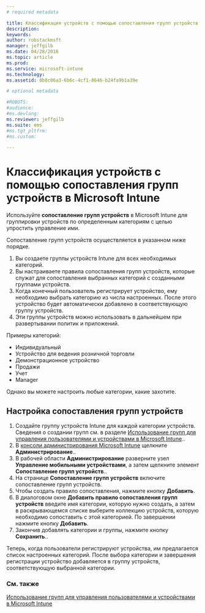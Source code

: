 ```yaml
---
# required metadata

title: Классификация устройств с помощью сопоставления групп устройств в Microsoft Intune | Microsoft Intune
description:
keywords:
author: robstackmsft
manager: jeffgilb
ms.date: 04/28/2016
ms.topic: article
ms.prod:
ms.service: microsoft-intune
ms.technology:
ms.assetid: 8b8c06a3-6b6c-4cf1-8646-b24fa9b1a39e

# optional metadata

#ROBOTS:
#audience:
#ms.devlang:
ms.reviewer: jeffgilb
ms.suite: ems
#ms.tgt_pltfrm:
#ms.custom:

---
```


# Классификация устройств с помощью сопоставления групп устройств в Microsoft Intune
Используйте **сопоставление групп устройств** в Microsoft Intune для группировки устройств по определенным категориям с целью упростить управление ими. 

Сопоставление групп устройств осуществляется в указанном ниже порядке.
1. Вы создаете группы устройств Intune для всех необходимых категорий.
2. Вы настраиваете правила сопоставления групп устройств, которые служат для сопоставления выбранных категорий с созданными группами устройств.
3. Когда конечный пользователь регистрирует устройство, ему необходимо выбрать категорию из числа настроенных. После этого устройство будет автоматически добавлено в соответствующую группу устройств.
4. Эти группы устройств можно использовать в дальнейшем при развертывании политик и приложений.

Примеры категорий:
* Индивидуальный
* Устройство для ведения розничной торговли
* Демонстрационное устройство
* Продажи
* Учет
* Manager

Однако вы можете настроить любые категории, какие захотите.

## Настройка сопоставления групп устройств
1. Создайте группу устройств Intune для каждой категории устройств. Сведения о создании групп см. в разделе [Использование групп для управления пользователями и устройствами в Microsoft Intune](use-groups-to-manage-users-and-devices-with-microsoft-intune.md)..
2. В [консоли администрирования Microsoft Intune](https://manage.microsoft.com) щелкните **Администрирование**..
3. В рабочей области **Администрирование** разверните узел **Управление мобильными устройствами**, а затем щелкните элемент **Сопоставление групп устройств**..
4. На странице **Сопоставление групп устройств** включите сопоставление групп устройств.
5. Чтобы создать правило сопоставления, нажмите кнопку **Добавить**.
6. В диалоговом окне **Добавить правило сопоставления групп устройств** введите имя категории, которую нужно создать, а затем в раскрывающемся списке выберите коллекцию устройств, которую необходимо сопоставить с этой категорией. По завершении нажмите кнопку **Добавить**.
7. Закончив добавлять категории и группы, нажмите кнопку **Сохранить**..

Теперь, когда пользователи регистрируют устройства, им предлагается список настроенных категорий. После выбора категории и завершения регистрации устройство добавляется в группу устройств, соответствующую выбранной категории.

### См. также
[Использование групп для управления пользователями и устройствами в Microsoft Intune](use-groups-to-manage-users-and-devices-with-microsoft-intune.md)

<!--HONumber=May16_HO1-->



